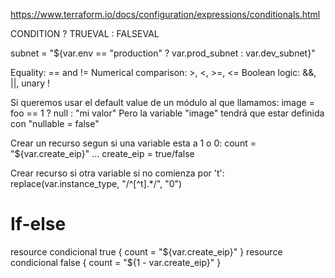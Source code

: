 https://www.terraform.io/docs/configuration/expressions/conditionals.html

CONDITION ? TRUEVAL : FALSEVAL

subnet = "${var.env == "production" ? var.prod_subnet : var.dev_subnet}"

Equality: == and !=
Numerical comparison: >, <, >=, <=
Boolean logic: &&, ||, unary !

Si queremos usar el default value de un módulo al que llamamos:
image = foo == 1 ? null : "mi valor"
Pero la variable "image" tendrá que estar definida con "nullable = false"



Crear un recurso segun si una variable esta a 1 o 0:
count = "${var.create_eip}"
...
create_eip = true/false


Crear recurso si otra variable si no comienza por 't':
replace(var.instance_type, "/^[^t].*/", "0")


# If-else
resource condicional true {
  count = "${var.create_eip}"
}
resource condicional false {
  count = "${1 - var.create_eip}"
}


